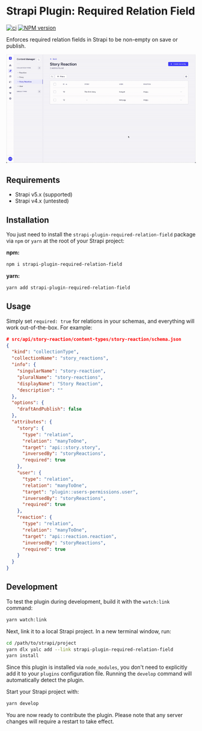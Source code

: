 # Strapi Plugin: Required Relation Field

[![ci](https://github.com/teguru-labs/strapi-plugin-required-relation-field/actions/workflows/ci.yaml/badge.svg)](https://github.com/teguru-labs/strapi-plugin-required-relation-field/actions/workflows/ci.yaml)
[![NPM version](https://img.shields.io/npm/v/strapi-plugin-required-relation-field.svg)](https://www.npmjs.com/package/strapi-plugin-required-relation-field)

Enforces required relation fields in Strapi to be non-empty on save or publish.

![Preview](./images/content.gif)

## Requirements

- Strapi v5.x (supported)
- Strapi v4.x (untested)

## Installation

You just need to install the `strapi-plugin-required-relation-field` package via `npm` or `yarn` at the root of your Strapi project:

**npm:**

```bash
npm i strapi-plugin-required-relation-field
```

**yarn:**

```bash
yarn add strapi-plugin-required-relation-field
```

## Usage

Simply set `required: true` for relations in your schemas, and everything will work out-of-the-box. For example:

```json
# src/api/story-reaction/content-types/story-reaction/schema.json
{
  "kind": "collectionType",
  "collectionName": "story_reactions",
  "info": {
    "singularName": "story-reaction",
    "pluralName": "story-reactions",
    "displayName": "Story Reaction",
    "description": ""
  },
  "options": {
    "draftAndPublish": false
  },
  "attributes": {
    "story": {
      "type": "relation",
      "relation": "manyToOne",
      "target": "api::story.story",
      "inversedBy": "storyReactions",
      "required": true
    },
    "user": {
      "type": "relation",
      "relation": "manyToOne",
      "target": "plugin::users-permissions.user",
      "inversedBy": "storyReactions",
      "required": true
    },
    "reaction": {
      "type": "relation",
      "relation": "manyToOne",
      "target": "api::reaction.reaction",
      "inversedBy": "storyReactions",
      "required": true
    }
  }
}
```

## Development

To test the plugin during development, build it with the `watch:link` command:

```bash
yarn watch:link
```

Next, link it to a local Strapi project. In a new terminal window, run:

```bash
cd /path/to/strapi/project
yarn dlx yalc add --link strapi-plugin-required-relation-field
yarn install
```

Since this plugin is installed via `node_modules`, you don't need to explicitly add it to your `plugins` configuration file. Running the `develop` command will automatically detect the plugin.

Start your Strapi project with:

```bash
yarn develop
```

You are now ready to contribute the plugin. Please note that any server changes will require a restart to take effect.
